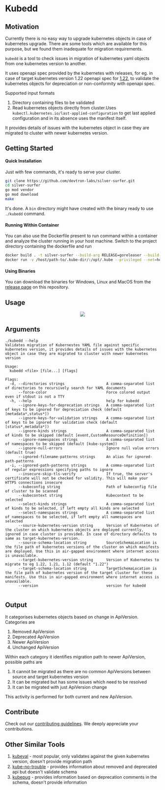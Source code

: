 # Kubedd

## Motivation

Currently there is no easy way to upgrade kubernetes objects in case of kubernetes upgrade. There are some tools
which are available for this purpose, but we found them inadequate for migration requirements.

`kubedd` is a tool to check issues in migration of kubernetes yaml objects from one kubernetes version to another. 

It uses openapi spec provided by the kubernetes with releases, for eg. in case of target kubernetes version 1.22 openapi spec for [1.22](https://raw.githubusercontent.com/kubernetes/kubernetes/release-1.22/api/openapi-spec/swagger.json),
 to validate the kubernetes objects for depreciation or non-conformity with openapi spec.

Supported input formats
1. Directory containing files to be validated
2. Read kubernetes objects directly from cluster.Uses `kubectl.kubernetes.io/last-applied-configuration` to get
   last applied configuration and in its absence uses the manifest itself. 
 
It provides details of issues with the kubernetes object in case they are migrated to cluster with newer kubernetes
version.

## Getting Started

#### Quick Installation
Just with few commands, it's ready to serve your cluster.

```bash
git clone https://github.com/devtron-labs/silver-surfer.git
cd silver-surfer
go mod vendor
go mod download
make 
```

It's done. A `bin` directory might have created with the binary ready to use `./kubedd` command.

#### Running Within Container
You can also use the Dockerfile present to run command within a container and analyze the cluster running in your host machine. Switch to the project directory containing the dockerfile and run

```bash
docker build . -t silver-surfer --build-arg RELEASE=goreleaser --build-arg AUTH_TOKEN=YOUR_GITHUB_TOKEN
docker run -v /host/path-to/.kube-dir/:/opt/.kube --privileged --net=host --name kubedd silver-surfer --kubeconfig /opt/.kube/config
```
#### Using Binaries
You can download the binaries for Windows, Linux and MacOS from the [release page](https://github.com/devtron-labs/silver-surfer/releases) on this repository.

## Usage

<p align="center"><img src="./assets/usage.png"></p>

## Arguments

```
./kubedd --help
Validates migration of Kubernestes YAML file against specific kubernetes version, it provides details of issues with the kubernetes object in case they are migrated to cluster with newer kubernetes version

Usage:
  kubedd <file> [file...] [flags]

Flags:
  -d, --directories strings                   A comma-separated list of directories to recursively search for YAML documents
      --force-color                           Force colored output even if stdout is not a TTY
  -h, --help                                  help for kubedd
      --ignore-keys-for-deprecation strings   A comma-separated list of keys to be ignored for depreciation check (default [metadata*,status*])
      --ignore-keys-for-validation strings    A comma-separated list of keys to be ignored for validation check (default [status*,metadata*])
      --ignore-kinds strings                  A comma-separated list of kinds to be skipped (default [event,CustomResourceDefinition])
      --ignore-namespaces strings             A comma-separated list of namespaces to be skipped (default [kube-system])
      --ignore-null-errors                    Ignore null value errors (default true)
      --ignored-filename-patterns strings     An alias for ignored-path-patterns
  -i, --ignored-path-patterns strings         A comma-separated list of regular expressions specifying paths to ignore
      --insecure-skip-tls-verify              If true, the server's certificate will not be checked for validity. This will make your HTTPS connections insecure
      --kubeconfig string                     Path of kubeconfig file of cluster to be scanned
      --kubecontext string                    Kubecontext to be selected
      --select-kinds strings                  A comma-separated list of kinds to be selected, if left empty all kinds are selected
      --select-namespaces strings             A comma-separated list of namespaces to be selected, if left empty all namespaces are selected
      --source-kubernetes-version string      Version of Kubernetes of the cluster on which kubernetes objects are deployed currently, ignored in case cluster is provided. In case of directory defaults to same as target-kubernetes-version.
      --source-schema-location string         SourceSchemaLocation is the file path of kubernetes versions of the cluster on which manifests are deployed. Use this in air-gapped environment where internet access is unavailable.
      --target-kubernetes-version string      Version of Kubernetes to migrate to eg 1.22, 1.21, 1.12 (default "1.22")
      --target-schema-location string         TargetSchemaLocation is the file path of kubernetes version of the target cluster for these manifests. Use this in air-gapped environment where internet access is unavailable.
      --version                               version for kubedd


```

## Output

It categorises kubernetes objects based on change in ApiVersion. Categories are
1. Removed ApiVersion
2. Deprecated ApiVersion
3. Newer ApiVersion
4. Unchanged ApiVersion

Within each category it identifies migration path to newer ApiVersion, possible paths are
1. It cannot be migrated as there are no common ApiVersions between source and target kubernetes version
2. It can be migrated but has some issues which need to be resolved
3. It can be migrated with just ApiVersion change

This activity is performed for both current and new ApiVersion.

## Contribute

Check out our [contributing guidelines](CONTRIBUTING.md). We deeply appreciate your contributions.

## Other Similar Tools

1. [kubeval](https://github.com/instrumenta/kubeval) - most popular, only validates against the given kubernetes version, doesn't provide migration path
2. [kube-no-trouble](https://github.com/doitintl/kube-no-trouble) - provides information about removed and deprecated api but doesn't validate schema
3. [kubepug](https://github.com/rikatz/kubepug) - provides information based on deprecation comments in the schema, doesn't provide information


